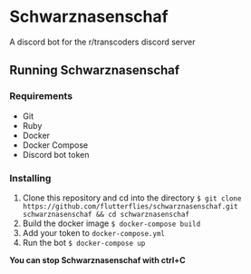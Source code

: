# Schwarznasenschaf

A discord bot for the r/transcoders discord server

## Running Schwarznasenschaf

### Requirements

* Git
* Ruby
* Docker
* Docker Compose
* Discord bot token

### Installing

1) Clone this repository and cd into the directory `$ git clone https://github.com/flutterflies/schwarznasenschaf.git schwarznasenschaf && cd schwarznasenschaf`
1) Build the docker image `$ docker-compose build`
1) Add your token to `docker-compose.yml`
1) Run the bot `$ docker-compose up`

**You can stop Schwarznasenschaf with ctrl+C**